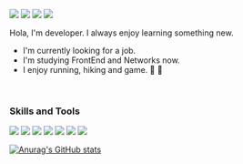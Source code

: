 <a href="mailto:eumdengs@gmail.com" target='_blank'><img src="https://img.shields.io/badge/Gmail-EA4335?style=flat-square&logo=Gmail&logoColor=white"/></a> <a href="https://www.linkedin.com/in/daewoong-eum-673407195/" target='_blank'><img src="https://img.shields.io/badge/LinkedIn-0A66C2?style=flat-square&logo=LinkedIn&logoColor=white"/></a> <a href='https://medium.com/@gnobaaaar' target='_blank'><img src="https://img.shields.io/badge/Medium-000000?style=flat-square&logo=Medium&logoColor=white"/></a> <a href='https://raabongit.tistory.com/' target='_blank'><img src="https://img.shields.io/badge/Tstory-D74C11?style=flat-square&logo=Tstory&logoColor=white"/></a>

Hola, I'm developer. I always enjoy learning something new.

- I'm currently looking for a job.
- I'm studying FrontEnd and Networks now.
- I enjoy running, hiking and game. 🏃 🧗
<br/>

### Skills and Tools
<a><img src="https://img.shields.io/badge/React-61DAFB?style=flat-square&logo=React&logoColor=white"/><a/> <a><img src="https://img.shields.io/badge/JavaScript-F7DF1E?style=flat-square&logo=JavaScript&logoColor=white"/></a> <a><img src="https://img.shields.io/badge/Sass-CC6699?style=flat-square&logo=Sass&logoColor=white"/><a/> 
<a><img src="https://img.shields.io/badge/Django-092E20?style=flat-square&logo=Django&logoColor=white"/></a> <a><img src="https://img.shields.io/badge/Docker-2496ED?style=flat-square&logo=Docker&logoColor=white"/></a> <a><img src="https://img.shields.io/badge/Git-F05032?style=flat-square&logo=Git&logoColor=white"/><a/> <a><img src="https://img.shields.io/badge/GitHub-181717?style=flat-square&logo=GitHub&logoColor=white"/><a/>

[![Anurag's GitHub stats](https://github-readme-stats.vercel.app/api?username=gnobaaaar)](https://github.com/anuraghazra/github-readme-stats)

